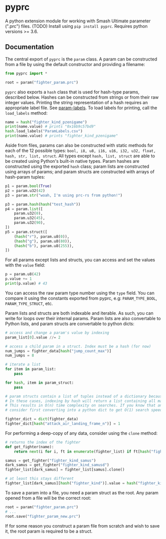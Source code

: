 # pyprc

A python extension module for working with Smash Ultimate parameter (".prc") files. (TODO) Install using `pip install pyprc`. Requires python versions >= 3.6.

## Documentation

The central export of `pyprc` is the `param` class. A param can be constructed from a file by using the default constructor and providing a filename:

```python
from pyprc import *

root = param("fighter_param.prc")
```

`pyprc` also exports a `hash` class that is used for hash-type params, described below. Hashes can be constructed from strings or from their raw integer values. Printing the string representation of a hash requires an appropriate label file. See [param-labels](https://github.com/ultimate-research/param-labels). To load labels for printing, call the `load_labels` method:

```python
name = hash("fighter_kind_pzenigame")
print(name.value) # prints "0x16b9c57bd9"
hash.load_labels("ParamLabels.csv")
print(name.value) # prints "fighter_kind_pzenigame"
```

Aside from files, params can also be constructed with static methods for each of the 12 possible types: `bool, i8, u8, i16, u16, i32, u32, float, hash, str, list, struct`. All types except `hash, list, struct` are able to be created using Python's built-in native types. Param hashes are constructed using the exported `hash` class; param lists are constructed using arrays of params; and param structs are constructed with arrays of hash-param tuples:

```python
p1 = param.bool(True)
p2 = param.u32(42)
p3 = param.str("woah, I'm using prc-rs from python!")

p3 = param.hash(hash("test_hash"))
p4 = param.list([
    param.u32(0),
    param.u32(45),
    param.u32(90),
])
p5 = param.struct([
    (hash("r"), param.u8(0)),
    (hash("g"), param.u8(80)),
    (hash("b"), param.u8(255)),
])
```

For all params except lists and structs, you can access and set the values with the `value` field:

```python
p = param.u8(42)
p.value += 1
print(p.value) # 43
```

You can access the raw param type number using the `type` field. You can compare it using the constants exported from pyprc, e.g: `PARAM_TYPE_BOOL`, `PARAM_TYPE_STRUCT`, etc.

Param lists and structs are both indexable and iterable. As such, you can write for loops over their internal params. Param lists are also convertable to Python lists, and param structs are convertable to python dicts:

```python
# access and change a param's value by indexing
param_list[0].value //= 2

# access a child param in a struct. Index must be a hash (for now)
num_jumps = fighter_data[hash("jump_count_max")]
num_jumps = 8

# iterate a list
for item in param_list:
    pass

for hash, item in param_struct:
    pass

# param structs contain a list of tuples instead of a dictionary because some rare param files have duplicate hashes.
# In these cases, indexing by hash will return a list containing all matching params, instead of just 1 param.
# This results in O(n) time complexity on searches. If you know that any hashes you're editing only show up once,
# consider first converting into a python dict to get O(1) search speed. See this example:

fighter_dict = dict(fighter_data)
fighter_dict[hash("attack_air_landing_frame_n")] = 1
```

For performing a deep-copy of any data, consider using the `clone` method:

```python
# returns the index of the fighter
def get_fighter(name):
    return next(i for i, ft in enumerate(fighter_list) if ft[hash("fighter_kind")].value == hash(name))

samus = get_fighter("fighter_kind_samus")
dark_samus = get_fighter("fighter_kind_samusd")
fighter_list[dark_samus] = fighter_list[samus].clone()

# at least this stays different
fighter_list[dark_samus][hash("fighter_kind")].value = hash("fighter_kind_samusd")
```

To save a param into a file, you need a param struct as the root. Any param opened from a file will be the correct root:

```python
root = param("fighter_param.prc")
# ...
root.save("fighter_param_new.prc")
```

If for some reason you construct a param file from scratch and wish to save it, the root param is required to be a struct.
